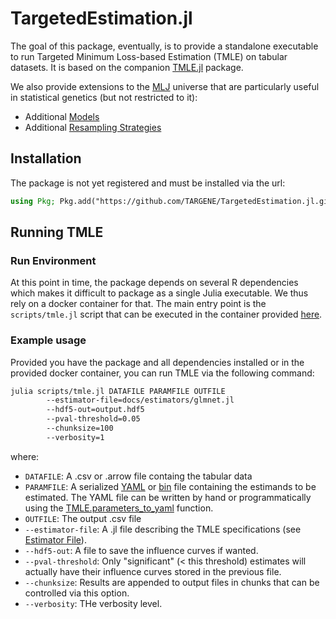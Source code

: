 # TargetedEstimation.jl

The goal of this package, eventually, is to provide a standalone executable to run Targeted Minimum Loss-based Estimation (TMLE) on tabular datasets. It is based on the companion [TMLE.jl](https://targene.github.io/TMLE.jl/stable/) package.

We also provide extensions to the [MLJ](https://alan-turing-institute.github.io/MLJ.jl/dev/) universe that are particularly useful in statistical genetics (but not restricted to it):

- Additional [Models](@ref)
- Additional [Resampling Strategies](@ref)

## Installation

The package is not yet registered and must be installed via the url:

```julia
using Pkg; Pkg.add("https://github.com/TARGENE/TargetedEstimation.jl.git") 
```

## Running TMLE

### Run Environment

At this point in time, the package depends on several R dependencies which makes it difficult to package as a single Julia executable. We thus rely on a docker container for that. The main entry point is the `scripts/tmle.jl` script that can be executed in the container provided [here](https://hub.docker.com/r/olivierlabayle/targeted-estimation/tags).

### Example usage

Provided you have the package and all dependencies installed or in the provided docker container, you can run TMLE via the following command:

```bash
julia scripts/tmle.jl DATAFILE PARAMFILE OUTFILE
        --estimator-file=docs/estimators/glmnet.jl
        --hdf5-out=output.hdf5
        --pval-threshold=0.05
        --chunksize=100
        --verbosity=1
```

where:

- `DATAFILE`: A .csv or .arrow file containg the tabular data
- `PARAMFILE`: A serialized [YAML](https://targene.github.io/TMLE.jl/stable/user_guide/#Reading-Parameters-from-YAML-files) or [bin](https://docs.julialang.org/en/v1/stdlib/Serialization/) file containing the estimands to be estimated. The YAML file can be written by hand or programmatically using the [TMLE.parameters_to_yaml](https://targene.github.io/TMLE.jl/stable/api/#TMLE.parameters_to_yaml-Tuple{Any,%20Any}) function.
- `OUTFILE`: The output .csv file
- `--estimator-file`: A .jl file describing the TMLE specifications (see [Estimator File](@ref)).
- `--hdf5-out`: A file to save the influence curves if wanted.
- `--pval-threshold`: Only "significant" (< this threshold) estimates will actually have their influence curves stored in the previous file.
- `--chunksize`: Results are appended to output files in chunks that can be controlled via this option.
- `--verbosity`: THe verbosity level.
